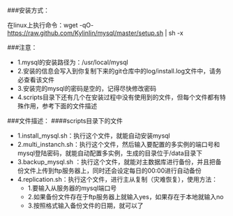 ###安装方式：

在linux上执行命令：wget -qO- https://raw.github.com/Kylinlin/mysql/master/setup.sh | sh -x

###注意：
- 1.mysql的安装路径为：/usr/local/mysql
- 2.安装的信息会写入到你复制下来的git仓库中的log/install.log文件中，请务必查看该文件
- 3.安装完的mysql的密码是空的，记得尽快修改密码
- 4.scripts目录下还有几个在安装过程中没有使用到的文件，但每个文件都有特殊作用，参考下面的文件描述


###文件描述：
####scripts目录下的文件
- 1.install_mysql.sh：执行这个文件，就能自动安装mysql
- 2.multi_instanch.sh：执行这个文件，然后输入要配置的多实例的端口号和mysql登陆密码，就能自动配置多实例，生成的目录位于/data目录下
- 3.backup_mysql.sh ：执行这个文件，就能对主数据库进行备份，并且把备份文件上传到ftp服务器上，同时还会设定每日的00:00进行自动备份
- 4.replication.sh：执行这个文件，进行主从复制（灾难恢复），使用方法：
	- 1.要输入从服务器的mysql端口号
	- 2.如果备份文件存在于ftp服务器上就输入yes，如果存在于本地就输入no
	- 3.按照格式输入备份文件的日期，就可以了
